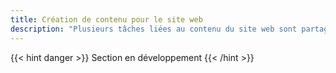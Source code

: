 ```yaml
---
title: Création de contenu pour le site web
description: "Plusieurs tâches liées au contenu du site web sont partagées par les membres de la communauté. Les tâches incluent, entre autres, l'écriture de contenu pour le blogue, la révison et la traduction des différentes sections"
---
```


{{< hint danger >}}
Section en développement
{{< /hint >}}